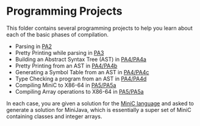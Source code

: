 # Programming Projects
This folder contains several programming projects to help you learn about each of the basic phases of compilation.
* Parsing in [PA2](./PA2/README.md)
* Pretty Printing while parsing in [PA3](./PA3/README.md)
* Building an Abstract Syntax Tree (AST) in [PA4/PA4a](./PA4/PA4a.md)
* Pretty Printing from an AST in [PA4/PA4b](./PA4/PA4b.md)
* Generating a Symbol Table from an AST in [PA4/PA4c](./PA4/PA4c.md)
* Type Checking a program from an AST in [PA4/PA4d](./PA4/PA4d.md)
* Compiling MiniC to X86-64 in [PA5/PA5a](./PA5/PA5a.md)
* Compiling Array operations to X86-64 in [PA5/PA5a](./PA5/PA5b.md)

In each case, you are given a solution for the [MiniC language](./MiniCvsMiniJava.md) and
asked to generate a solution for MiniJava, which is essentially a super set of MiniC containing
classes and integer arrays.
